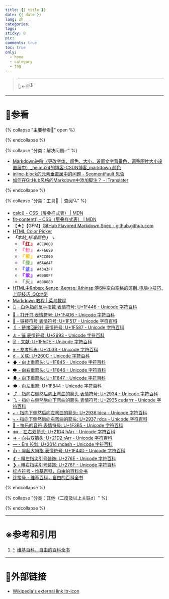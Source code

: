 ```yaml
---
title: {{ title }}
date: {{ date }}
lang: zh
categories:
tags:
sticky: 0
pic:
comments: true
toc: true
only:
  - home
  - category
  - tag
---
```


>
>
> <!-- more -->
>
> - - -
> 👆←🗎<sup id="cite_ref-1">*<font color="#808080">\[</font>[1](#cite_note-1)<font color="#808080">\]</font>*</sup>

---

# 📖参看

{% collapse "主要参看📖" open %}

{% endcollapse %}

{% collapse "分类：解决问题✅" %}

* [Markdown进阶（更改字体、颜色、大小，设置文字背景色，调整图片大小设置居中）\_heimu24的博客\-CSDN博客\_markdown 颜色](https://blog.csdn.net/heimu24/article/details/81189700)
* [inline\-block的元素垂直居中的问题 \- SegmentFault 思否](https://segmentfault.com/q/1010000019710978)
* [如何在GitHub风格的Markdown中添加脚注？ \- ITranslater](https://www.itranslater.com/qa/details/2117469006360740864)

{% endcollapse %}

{% collapse "分类：工具🧰&ensp;|&ensp;查阅🔍" %}

* [calc\(\) \- CSS（层叠样式表） | MDN](https:\/\/developer\.mozilla\.org\/zh\-CN\/docs\/Web\/CSS\/calc\(\))
* [fit\-content\(\) \- CSS（层叠样式表） | MDN](https://developer.mozilla.org/zh-CN/docs/Web/CSS/fit-content)
* 【★】【GFM】[GitHub Flavored Markdown Spec \- github\.github\.com](https://github.github.com/gfm/)
* [HTML Color Picker](https://www.w3schools.com/colors/colors_picker.asp)
* <font style="font-style:italic;"><b>「</b>本站_标准颜色<b>」</b></font>&ensp;⤵
    + <font style="color:#CC0000;font-weight:bold;">『&thinsp;红&thinsp;』</font>&ensp;`#CC0000`
    + <font style="color:#FF6699;font-weight:bold;">『&thinsp;粉&thinsp;』</font>&ensp;`#FF6699`
    + <font style="color:#FCC000;font-weight:bold;">『&thinsp;橙&thinsp;』</font>&ensp;`#FCC000`
    + <font style="color:#6AA84F;font-weight:bold;">『&thinsp;绿&thinsp;』</font>&ensp;`#6AA84F`
    + <font style="color:#4343FF;font-weight:bold;">『&thinsp;蓝&thinsp;』</font>&ensp;`#4343FF`
    + <font style="color:#9900FF;font-weight:bold;">『&thinsp;紫&thinsp;』</font>&ensp;`#9900FF`
    + <font style="color:#808080;font-weight:bold;">『&thinsp;灰&thinsp;』</font>&ensp;`#808080`
* [HTML中\&nbsp; \&ensp; \&emsp; \&thinsp;等6种空白空格的区别\_电脑小技巧\_上网技巧\_QQ地带](http://www.oicqzone.com/pc/2015083122336.html)
* [Markdown 教程 | 菜鸟教程](https://www.runoob.com/markdown/md-tutorial.html)
* [👆 \- 白色指向反手指数 表情符号: U\+1F446 \- Unicode 字符百科](https://unicode-table.com/cn/1F446/)
* [📖 \- 打开书 表情符号: U\+1F4D6 \- Unicode 字符百科](https://unicode-table.com/cn/1F4D6/)
* [🔗 \- 链接符号 表情符号: U\+1F517 \- Unicode 字符百科](https://unicode-table.com/cn/1F517/)
* [🖇 \- 链接回形针 表情符号: U\+1F587 \- Unicode 字符百科](https://unicode-table.com/cn/1F587/)
* [⚓ \- 锚 表情符号: U\+2693 \- Unicode 字符百科](https://unicode-table.com/cn/2693/)
* [🗎 \- 文献: U\+1F5CE \- Unicode 字符百科](https://unicode-table.com/cn/1F5CE/)
* [※ \- 参考标志: U\+203B \- Unicode 字符百科](https://unicode-table.com/cn/203B/)
* [☌ \- 关联: U\+260C \- Unicode 字符百科](https://unicode-table.com/cn/260C/)
* [🡅 \- 向上重箭头: U\+1F845 \- Unicode 字符百科](https://unicode-table.com/cn/1F845/)
* [🡆 \- 向右重箭头: U\+1F846 \- Unicode 字符百科](https://unicode-table.com/cn/1F846/)
* [🡇 \- 向下重箭头: U\+1F847 \- Unicode 字符百科](https://unicode-table.com/cn/1F847/)
* [🡄 \- 向左重箭: U\+1F844 \- Unicode 字符百科](https://unicode-table.com/cn/1F844/)
* [⤴ \- 指向右侧然后向上弯曲的箭头 表情符号: U\+2934 \- Unicode 字符百科](https://unicode-table.com/cn/2934/)
* [⤵ \- 指向右侧然后向下弯曲的箭头 表情符号: U\+2935 cudarrr \- Unicode 字符百科](https://unicode-table.com/cn/2935/)
* [⤶ \- 指向下侧然后向左弯曲的箭头: U\+2936 ldca \- Unicode 字符百科](https://unicode-table.com/cn/2936/)
* [⤷ \- 指向下侧然后向右弯曲的箭头: U\+2937 rdca \- Unicode 字符百科](https://unicode-table.com/cn/2937/)
* [🎵 \- 快乐的音符 表情符号: U\+1F3B5 \- Unicode 字符百科](https://unicode-table.com/cn/1F3B5/)
* [⇔ \- 左右双箭头: U\+21D4 hArr \- Unicode 字符百科](https://unicode-table.com/cn/21D4/)
* [⇒ \- 向右双箭头: U\+21D2 rArr \- Unicode 字符百科](https://unicode-table.com/cn/21D2/)
* [— \- Em 长划: U\+2014 mdash \- Unicode 字符百科](https://unicode-table.com/cn/2014/)
* [👍 \- 竖起大拇指 表情符号: U\+1F44D \- Unicode 字符百科](https://unicode-table.com/cn/1F44D/)
* [❮ \- 粗左指尖引号装饰: U\+276E \- Unicode 字符百科](https://unicode-table.com/cn/276E/)
* [❯ \- 粗右指尖引号装饰: U\+276F \- Unicode 字符百科](https://unicode-table.com/cn/276F/)
* [标点符号 \- 维基百科，自由的百科全书](https://zh.wikipedia.org/wiki/%E6%A0%87%E7%82%B9%E7%AC%A6%E5%8F%B7)
* [连接号 \- 维基百科，自由的百科全书](https://zh.wikipedia.org/wiki/%E8%BF%9E%E6%8E%A5%E5%8F%B7)

{% endcollapse %}

{% collapse "分类：其他（二度及以上关联☌）" %}

{% endcollapse %}

---

# ※参考和引用

1. <a id="cite_note-1" href="#cite_ref-1" aria-label="跳转" title="跳转">^</a>&ensp;[维基百科，自由的百科全书](https://zh.wikipedia.org/)

---

# 🔗外部链接

* [Wikipedia\'s external link ltr\-icon][Wikipedia__external_link_ltr-icon]<span style="display:inline-block !important;vertical-align:top !important;width:12px !important;height:fit-content(100%);padding:0 !important;border:0 !important;margin:0 !important;"><img src="https://zh.wikipedia.org/w/skins/Vector/resources/skins.vector.styles/images/external-link-ltr-icon.svg?48e54" alt="" style="display:inline-block;vertical-align:top !important;width:12px;height:12px;border:0 !important;margin:0 !important;" /></span>

[Wikipedia__external_link_ltr-icon]: https://zh.wikipedia.org/w/skins/Vector/resources/skins.vector.styles/images/external-link-ltr-icon.svg?48e54
